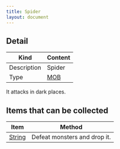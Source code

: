 ```yaml
---
title: Spider
layout: document
---
```

## Detail

|Kind|Content|
|---|---|
|Description|Spider|
|Type|[MOB](MOB)|

It attacks in dark places.

## Items that can be collected

|Item|Method|
|---|---|
|[String](String)|Defeat monsters and drop it.|

